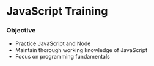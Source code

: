 # JavaScript Training

### Objective
- Practice JavaScript and Node
- Maintain thorough working knowledge of JavaScript
- Focus on programming fundamentals
